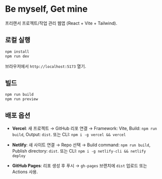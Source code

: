 # Be myself, Get mine

프리랜서 프로젝트/작업 관리 웹앱 (React + Vite + Tailwind).

## 로컬 실행

```bash
npm install
npm run dev
```

브라우저에서 `http://localhost:5173` 열기.

## 빌드

```bash
npm run build
npm run preview
```

## 배포 옵션

- **Vercel**: 새 프로젝트 → GitHub 리포 연결 → Framework: Vite, Build: `npm run build`, Output: `dist`.  또는 CLI: `npm i -g vercel && vercel`

- **Netlify**: 새 사이트 연결 → Repo 선택 → Build command: `npm run build`, Publish directory: `dist`.  또는 CLI: `npm i -g netlify-cli && netlify deploy`

- **GitHub Pages**: 리포 생성 후 푸시 → `gh-pages` 브랜치에 `dist` 업로드 또는 Actions 사용.
